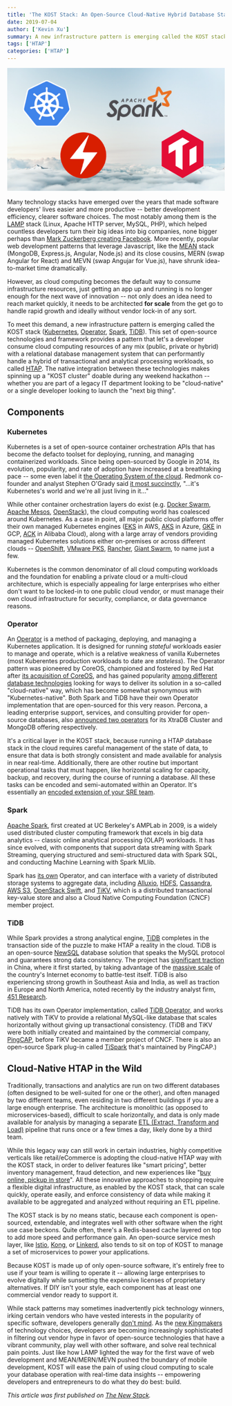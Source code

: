 ```yaml
---
title: 'The KOST Stack: An Open-Source Cloud-Native Hybrid Database Stack'
date: 2019-07-04
author: ['Kevin Xu']
summary: A new infrastructure pattern is emerging called the KOST stack (Kubernetes, Operator, Spark, TiDB). This blog post introduces each component of the KOST stack and cloud-native HTAP in the wild. 
tags: ['HTAP']
categories: ['HTAP']
---
```


![KOST stack](media/kost-header-image.png)

Many technology stacks have emerged over the years that made software developers' lives easier and more productive -- better development efficiency, clearer software choices. The most notably among them is the [LAMP](https://en.wikipedia.org/wiki/LAMP_(software_bundle)) stack (Linux, Apache HTTP server, MySQL, PHP), which helped countless developers turn their big ideas into big companies, none bigger perhaps than [Mark Zuckerberg creating Facebook](https://www.infoq.com/presentations/Facebook-Software-Stack). More recently, popular web development patterns that leverage Javascript, like the [MEAN](https://en.wikipedia.org/wiki/MEAN_(software_bundle)#cite_note-MongoDBMEANstack-2) stack (MongoDB, Express.js, Angular, Node.js) and its close cousins, MERN (swap Angular for React) and MEVN (swap Angujar for Vue.js), have shrunk idea-to-market time dramatically.

However, as cloud computing becomes the default way to consume infrastructure resources, just getting an app up and running is no longer enough for the next wave of innovation -- not only does an idea need to reach market quickly, it needs to be architected **for scale** from the get go to handle rapid growth and ideally without vendor lock-in of any sort. 

To meet this demand, a new infrastructure pattern is emerging called the KOST stack ([Kubernetes](https://en.wikipedia.org/wiki/Kubernetes), [Operator](https://coreos.com/blog/introducing-operator-framework), [Spark](https://en.wikipedia.org/wiki/Apache_Spark), [TiDB](https://en.wikipedia.org/wiki/TiDB)). This set of open-source technologies and framework provides a pattern that let's a developer consume cloud computing resources of any mix (public, private or hybrid) with a relational database management system that can performantly handle a hybrid of transactional and analytical processing workloads, so called [HTAP](https://en.wikipedia.org/wiki/Hybrid_transactional/analytical_processing_(HTAP)). The native integration between these technologies makes spinning up a "KOST cluster" doable during any weekend hackathon -- whether you are part of a legacy IT department looking to be "cloud-native" or a single developer looking to launch the "next big thing".

## Components

### Kubernetes

Kubernetes is a set of open-source container orchestration APIs that has become the defacto toolset for deploying, running, and managing containerized workloads. Since being open-sourced by Google in 2014, its evolution, popularity, and rate of adoption have increased at a breathtaking pace -- some even label it [the Operating System of the cloud](https://www.infoworld.com/article/3322120/sorry-linux-kubernetes-is-now-the-os-that-matters.html). Redmonk co-founder and analyst Stephen O'Grady said [it most succinctly](https://redmonk.com/sogrady/2018/11/07/vmware-heptio/), "...it's Kubernetes's world and we're all just living in it..."

While other container orchestration layers do exist (e.g. [Docker Swarm](https://en.wikipedia.org/wiki/Docker_(software)), [Apache Mesos](https://en.wikipedia.org/wiki/Apache_Mesos), [OpenStack](https://en.wikipedia.org/wiki/OpenStack)), the cloud computing world has coalesced around Kubernetes. As a case in point, all major public cloud platforms offer their own managed Kubernetes engines ([EKS](https://aws.amazon.com/eks/) in AWS, [AKS](https://azure.microsoft.com/en-us/services/kubernetes-service/) in Azure, [GKE](https://cloud.google.com/kubernetes-engine/) in GCP, [ACK](https://www.alibabacloud.com/product/kubernetes) in Alibaba Cloud), along with a large array of vendors providing managed Kubernetes solutions either on-premises or across different clouds -- [OpenShift](https://www.openshift.com/), [VMware PKS](https://cloud.vmware.com/vmware-enterprise-pks), [Rancher](https://rancher.com/), [Giant Swarm](https://giantswarm.io/), to name just a few. 

Kubernetes is the common denominator of all cloud computing workloads and the foundation for enabling a private cloud or a multi-cloud architecture, which is especially appealing for large enterprises who either don't want to be locked-in to one public cloud vendor, or must manage their own cloud infrastructure for security, compliance, or data governance reasons. 

### Operator

An [Operator](https://coreos.com/operators/) is a method of packaging, deploying, and managing a Kubernetes application. It is designed for running *stateful* workloads easier to manage and operate, which is a relative weakness of vanilla Kubernetes (most Kuberentes production workloads to date are *stateless*). The Operator pattern was pioneered by CoreOS, championed and fostered by Red Hat after [its acquisition of CoreOS](https://www.redhat.com/en/about/press-releases/red-hat-acquire-coreos-expanding-its-kubernetes-and-containers-leadership), and has gained popularity [among different database technologies](https://thenewstack.io/databases-operators-bring-stateful-workloads-to-kubernetes/) looking for ways to deliver its solution in a so-called "cloud-native" way, which has become somewhat synonymous with "Kubernetes-native". Both Spark and TiDB have their own Operator implementation that are open-sourced for this very reason. Percona, a leading enterprise support, services, and consulting provider for open-source databases, also [announced two operators](https://www.percona.com/about-percona/newsroom/press-releases/percona-cloud-native-autonomous-database-initiative) for its XtraDB Cluster and MongoDB offering respectively.

It's a critical layer in the KOST stack, because running a HTAP database stack in the cloud requires careful management of the state of data, to ensure that data is both strongly consistent and made available for analysis in near real-time. Additionally, there are other routine but important operational tasks that must happen, like horizontal scaling for capacity, backup, and recovery, during the course of running a database. All these tasks can be encoded and semi-automated within an Operator. It's essentially an [encoded extension of your SRE team](https://coreos.com/blog/introducing-operators.html).

### Spark

[Apache Spark](https://en.wikipedia.org/wiki/Apache_Spark), first created at UC Berkeley's AMPLab in 2009, is a widely used distributed cluster computing framework that excels in big data analytics -- classic online analytical processing (OLAP) workloads. It has since evolved, with components that support data streaming with Spark Streaming, querying structured and semi-structured data with Spark SQL, and conducting Machine Learning with Spark MLlib.

Spark has [its own](https://github.com/GoogleCloudPlatform/spark-on-k8s-operator) Operator, and can interface with a variety of distributed storage systems to aggregate data, including [Alluxio](https://en.wikipedia.org/wiki/Alluxio), [HDFS](https://en.wikipedia.org/wiki/Apache_Hadoop#Hadoop_distributed_file_system), [Cassandra](https://en.wikipedia.org/wiki/Apache_Cassandra), [AWS S3](https://en.wikipedia.org/wiki/Amazon_S3), [OpenStack Swift](https://en.wikipedia.org/wiki/OpenStack#Object_Storage_(Swift)), and [TiKV](https://tikv.org/), which is a distributed transactional key-value store and also a Cloud Native Computing Foundation (CNCF) member project.

### TiDB

While Spark provides a strong analytical engine, [TiDB](https://en.wikipedia.org/wiki/TiDB) completes in the transaction side of the puzzle to make HTAP a reality in the cloud. TiDB is an open-source [NewSQL](https://en.wikipedia.org/wiki/NewSQL) database solution that speaks the MySQL protocol and guarantees strong data consistency. The project has [significant traction](https://pingcap.com/docs/adopters/) in China, where it first started, by taking advantage of the [massive scale](https://softwareengineeringdaily.com/2019/02/26/china-scale-the-new-sandbox-to-battle-test-innovative-technology/) of the country's Internet economy to battle-test itself. TiDB is also experiencing strong growth in Southeast Asia and India, as well as traction in Europe and North America, noted recently by the industry analyst firm, [451 Research](https://cdn2.hubspot.net/hubfs/4466002/451_Research_PingCAP_Report_08MAY2019.pdf). 

TiDB has its own Operator implementation, called [TiDB Operator](https://github.com/pingcap/tidb-operator), and works natively with TiKV to provide a relational MySQL-like database that scales horizontally without giving up transactional consistency. (TiDB and TiKV were both initially created and maintained by the commercial company, [PingCAP](https://pingcap.com/en/), before TiKV became a member project of CNCF. There is also an open-source Spark plug-in called [TiSpark](https://github.com/pingcap/tispark) that's maintained by PingCAP.) 

## Cloud-Native HTAP in the Wild

Traditionally, transactions and analytics are run on two different databases (often designed to be well-suited for one or the other), and often managed by two different teams, even residing in two different buildings if you are a large enough enterprise. The architecture is monolithic (as opposed to microservices-based), difficult to scale horizontally, and data is only made available for analysis by managing a separate [ETL (Extract, Transform and Load)](https://en.wikipedia.org/wiki/Extract,_transform,_load) pipeline that runs once or a few times a day, likely done by a third team. 

While this legacy way can still work in certain industries, highly competitive verticals like retail/eCommerce is adopting the cloud-native HTAP way with the KOST stack, in order to deliver features like "smart pricing", better inventory management, fraud detection, and new experiences like "[buy online, pickup in store](https://www.kohls.com/feature/buy-online-pick-up-in-store.jsp)". All these innovative approaches to shopping require a flexible digital infrastructure, as enabled by the KOST stack, that can scale quickly, operate easily, and enforce consistency of data while making it available to be aggregated and analyzed without requiring an ETL pipeline. 

The KOST stack is by no means static, because each component is open-sourced, extendable, and integrates well with other software when the right use case beckons. Quite often, there's a Redis-based cache layered on top to add more speed and performance gain. An open-source service mesh layer, like [Istio](https://istio.io/), [Kong](https://en.wikipedia.org/wiki/Kong_Inc.), or [Linkerd](https://linkerd.io/), also tends to sit on top of KOST to manage a set of microservices to power your applications. 

Because KOST is made up of only open-source software, it's entirely free to use if your team is willing to operate it -- allowing large enterprises to evolve digitally while sunsetting the expensive licenses of proprietary alternatives. If DIY isn't your style, each component has at least one commercial vendor ready to support it. 

While stack patterns may sometimes inadvertently pick technology winners, irking certain vendors who have vested interests in the popularity of specific software, developers generally [don't mind](https://softwareengineeringdaily.com/2019/04/26/cloud-with-eric-brewer/). As the [new Kingmakers](https://www.amazon.com/New-Kingmakers-Developers-Conquered-World-ebook/dp/B0097E4MEU) of technology choices, developers are becoming increasingly sophisticated in filtering out vendor hype in favor of open-source technologies that have a vibrant community, play well with other software, and solve real technical pain points. Just like how LAMP lighted the way for the first wave of web development and MEAN/MERN/MEVN pushed the boundary of mobile development, KOST will ease the pain of using cloud computing to scale your database operation with real-time data insights -- empowering developers and entrepreneurs to do what they do best: build. 

*This article was first published on [The New Stack](https://thenewstack.io/the-kost-stack-an-open-source-cloud-native-hybrid-database-stack/).*
